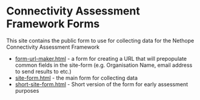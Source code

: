# Connectivity Assessment Framework Forms
This site contains the public form to use for collecting data for the Nethope Connectivity Assessment Framework

* [form-url-maker.html](form-url-maker.html) - a form for creating a URL that will prepopulate common fields in the site-form (e.g. Organisation Name, email address to send results to etc.)
* [site-form.html](site-form.html) - the main form for collecting data
* [short-site-form.html](short-site-form.html) - Short version of the form for early assessment purposes
